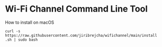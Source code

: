 # Wi-Fi Channel Command Line Tool

How to install on macOS

`curl -s https://raw.githubusercontent.com/jiribrejcha/wifichannel/main/install.sh | sudo bash`

